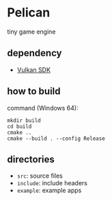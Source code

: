 # Pelican

tiny game engine

## dependency

- [Vulkan SDK](https://vulkan.lunarg.com/sdk/home)

## how to build

command (Windows 64):

```
mkdir build
cd build
cmake ..
cmake --build . --config Release
```

## directories

- `src`: source files
- `include`: include headers
- `example`: example apps
